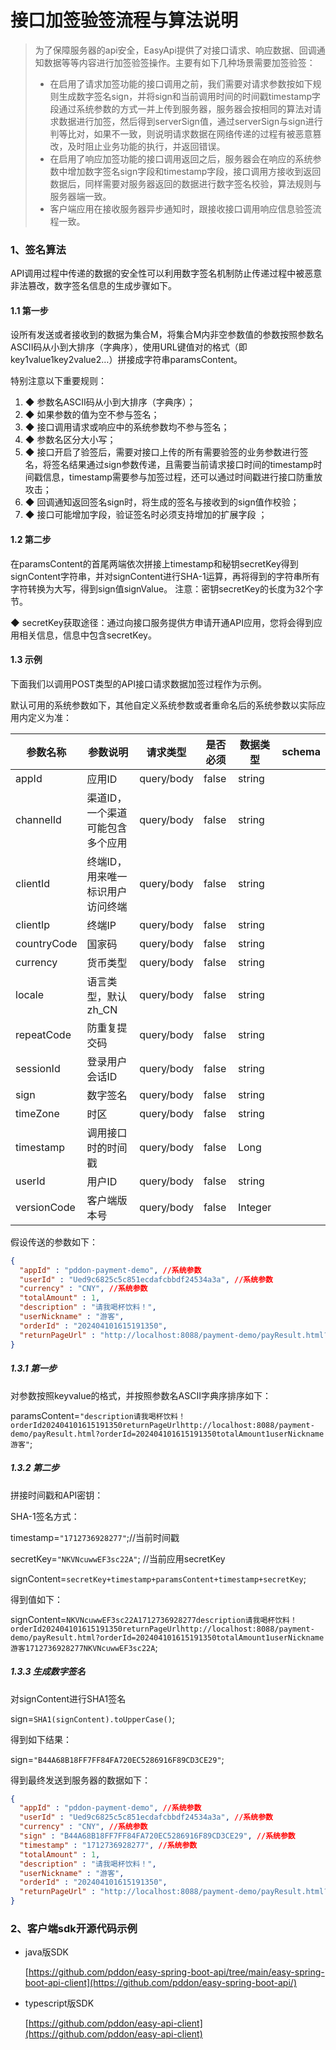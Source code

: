 # 接口加签验签流程与算法说明
> 为了保障服务器的api安全，EasyApi提供了对接口请求、响应数据、回调通知数据等等内容进行加签验签操作。主要有如下几种场景需要加签验签：
>
> * 在启用了请求加签功能的接口调用之前，我们需要对请求参数按如下规则生成数字签名sign，并将sign和当前调用时间的时间戳timestamp字段通过系统参数的方式一并上传到服务器，服务器会按相同的算法对请求数据进行加签，然后得到serverSign值，通过serverSign与sign进行判等比对，如果不一致，则说明请求数据在网络传递的过程有被恶意篡改，及时阻止业务功能的执行，并返回错误。
> * 在启用了响应加签功能的接口调用返回之后，服务器会在响应的系统参数中增加数字签名sign字段和timestamp字段，接口调用方接收到返回数据后，同样需要对服务器返回的数据进行数字签名校验，算法规则与服务器端一致。
> * 客户端应用在接收服务器异步通知时，跟接收接口调用响应信息验签流程一致。

### 1、签名算法

API调用过程中传递的数据的安全性可以利用数字签名机制防止传递过程中被恶意非法篡改，数字签名信息的生成步骤如下。

#### 1.1 第一步

设所有发送或者接收到的数据为集合M，将集合M内非空参数值的参数按照参数名ASCII码从小到大排序（字典序），使用URL键值对的格式（即key1value1key2value2…）拼接成字符串paramsContent。 

特别注意以下重要规则： 

1. ◆ 参数名ASCII码从小到大排序（字典序）； 
2. ◆ 如果参数的值为空不参与签名； 
3. ◆ 接口调用请求或响应中的系统参数均不参与签名；
4. ◆ 参数名区分大小写； 
5. ◆ 接口开启了验签后，需要对接口上传的所有需要验签的业务参数进行签名，将签名结果通过sign参数传递，且需要当前请求接口时间的timestamp时间戳信息，timestamp需要参与加签过程，还可以通过时间戳进行接口防重放攻击；
6. ◆ 回调通知返回签名sign时，将生成的签名与接收到的sign值作校验；
7. ◆ 接口可能增加字段，验证签名时必须支持增加的扩展字段 ；

#### 1.2 第二步

在paramsContent的首尾两端依次拼接上timestamp和秘钥secretKey得到signContent字符串，并对signContent进行SHA-1运算，再将得到的字符串所有字符转换为大写，得到sign值signValue。 注意：密钥secretKey的长度为32个字节。

◆ secretKey获取途径：通过向接口服务提供方申请开通API应用，您将会得到应用相关信息，信息中包含secretKey。

#### 1.3 示例

下面我们以调用POST类型的API接口请求数据加签过程作为示例。

默认可用的系统参数如下，其他自定义系统参数或者重命名后的系统参数以实际应用内定义为准：

| 参数名称    | 参数说明                         | 请求类型   | 是否必须 | 数据类型 | schema |
| ----------- | -------------------------------- | ---------- | -------- | -------- | ------ |
| appId       | 应用ID                           | query/body | false    | string   |        |
| channelId   | 渠道ID，一个渠道可能包含多个应用 | query/body | false    | string   |        |
| clientId    | 终端ID，用来唯一标识用户访问终端 | query/body | false    | string   |        |
| clientIp    | 终端IP                           | query/body | false    | string   |        |
| countryCode | 国家码                           | query/body | false    | string   |        |
| currency    | 货币类型                         | query/body | false    | string   |        |
| locale      | 语言类型，默认 zh_CN             | query/body | false    | string   |        |
| repeatCode  | 防重复提交码                     | query/body | false    | string   |        |
| sessionId   | 登录用户会话ID                   | query/body | false    | string   |        |
| sign        | 数字签名                         | query/body | false    | string   |        |
| timeZone    | 时区                             | query/body | false    | string   |        |
| timestamp   | 调用接口时的时间戳               | query/body | false    | Long     |        |
| userId      | 用户ID                           | query/body | false    | string   |        |
| versionCode | 客户端版本号                     | query/body | false    | Integer  |        |

假设传送的参数如下： 

``` json
{
  "appId" : "pddon-payment-demo", //系统参数
  "userId" : "Ued9c6825c5c851ecdafcbbdf24534a3a", //系统参数
  "currency" : "CNY", //系统参数
  "totalAmount" : 1,  
  "description" : "请我喝杯饮料！",
  "userNickname" : "游客",
  "orderId" : "202404101615191350",
  "returnPageUrl" : "http://localhost:8088/payment-demo/payResult.html?orderId=202404101615191350"
}
```

##### 1.3.1 第一步

 对参数按照keyvalue的格式，并按照参数名ASCII字典序排序如下： 

paramsContent=`"description请我喝杯饮料！orderId202404101615191350returnPageUrlhttp://localhost:8088/payment-demo/payResult.html?orderId=202404101615191350totalAmount1userNickname游客"`; 

##### 1.3.2 第二步

拼接时间戳和API密钥： 

SHA-1签名方式：

timestamp=`"1712736928277"`;//当前时间戳

secretKey=`"NKVNcuwwEF3sc22A"`; //当前应用secretKey

signContent=`secretKey+timestamp+paramsContent+timestamp+secretKey`; 

得到值如下：

signContent=`NKVNcuwwEF3sc22A1712736928277description请我喝杯饮料！orderId202404101615191350returnPageUrlhttp://localhost:8088/payment-demo/payResult.html?orderId=202404101615191350totalAmount1userNickname游客1712736928277NKVNcuwwEF3sc22A`;

##### 1.3.3 生成数字签名

对signContent进行SHA1签名

sign=`SHA1(signContent).toUpperCase()`;

得到如下结果：

sign=`"B44A68B18FF7FF84FA720EC5286916F89CD3CE29"`;

得到最终发送到服务器的数据如下： 

```json
{
  "appId" : "pddon-payment-demo", //系统参数
  "userId" : "Ued9c6825c5c851ecdafcbbdf24534a3a", //系统参数
  "currency" : "CNY", //系统参数
  "sign" : "B44A68B18FF7FF84FA720EC5286916F89CD3CE29", //系统参数
  "timestamp" : "1712736928277", //系统参数
  "totalAmount" : 1,  
  "description" : "请我喝杯饮料！",
  "userNickname" : "游客",
  "orderId" : "202404101615191350",
  "returnPageUrl" : "http://localhost:8088/payment-demo/payResult.html?orderId=202404101615191350"
}
```
### 2、客户端sdk开源代码示例

* java版SDK

  [https://github.com/pddon/easy-spring-boot-api/tree/main/easy-spring-boot-api-client](https://github.com/pddon/easy-spring-boot-api/)

* typescript版SDK

  [https://github.com/pddon/easy-api-client](https://github.com/pddon/easy-api-client)